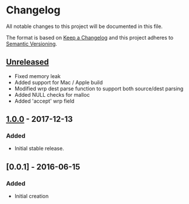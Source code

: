 # Changelog
All notable changes to this project will be documented in this file.

The format is based on [Keep a Changelog](http://keepachangelog.com/en/1.0.0/)
and this project adheres to [Semantic Versioning](http://semver.org/spec/v2.0.0.html).

## [Unreleased]
- Fixed memory leak
- Added support for Mac / Apple build
- Modified wrp dest parse function to support both source/dest parsing
- Added NULL checks for malloc
- Added 'accept' wrp field 

## [1.0.0] - 2017-12-13
### Added
- Initial stable release.

## [0.0.1] - 2016-06-15
### Added
- Initial creation

[Unreleased]: https://github.com/Comcast/wrp-c/compare/1.0.0...HEAD
[1.0.0]: https://github.com/Comcast/wrp-c/compare/40cd45f5ce6723fa8d4aaf6e66fc3e3302758ec4...1.0.0
